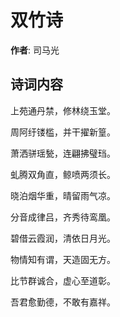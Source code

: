 # 双竹诗

**作者**: 司马光

## 诗词内容

上苑通丹禁，修林绕玉堂。

周阿纡镂槛，并干擢新篁。

萧洒骈瑶甃，连翩拂璧珰。

虬腾双角直，鲸喷两须长。

晓泊烟华重，晴留雨气凉。

分音成律吕，齐秀待鸾凰。

碧借云霞润，清依日月光。

物情知有谓，天造固无方。

比节群诚合，虚心至道彰。

吾君愈勤德，不敢有嘉祥。

